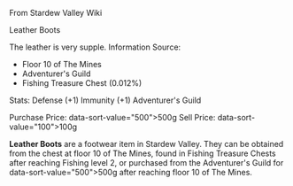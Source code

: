 From Stardew Valley Wiki

Leather Boots

The leather is very supple. Information Source:

- Floor 10 of The Mines
- Adventurer's Guild
- Fishing Treasure Chest (0.012%)

Stats: Defense (+1) Immunity (+1) Adventurer's Guild

Purchase Price: data-sort-value="500"&gt;500g Sell Price: data-sort-value="100"&gt;100g

**Leather Boots** are a footwear item in Stardew Valley. They can be obtained from the chest at floor 10 of The Mines, found in Fishing Treasure Chests after reaching Fishing level 2, or purchased from the Adventurer's Guild for data-sort-value="500"&gt;500g after reaching floor 10 of The Mines.